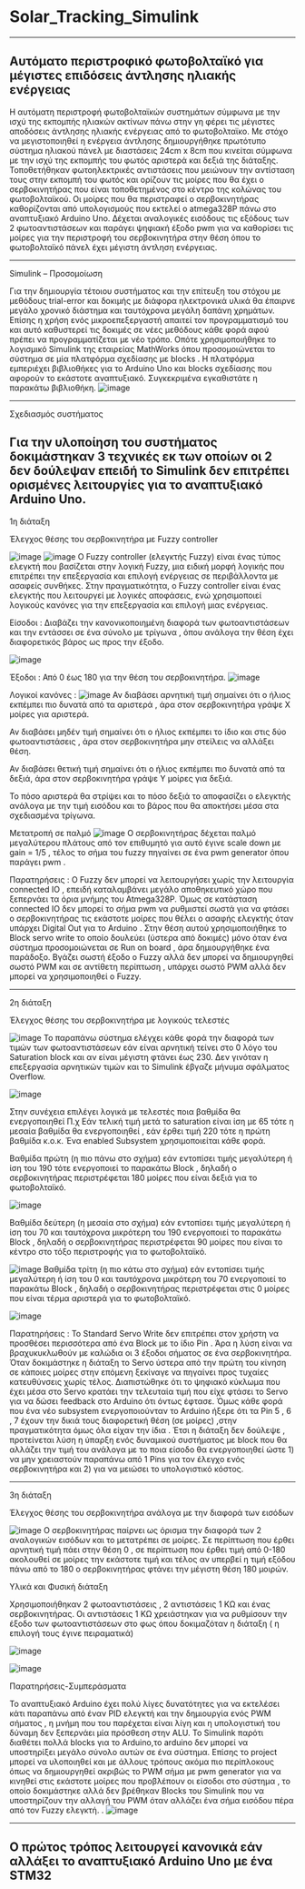 # Solar_Tracking_Simulink
----------------------------------------
Αυτόματο περιστροφικό φωτοβολταϊκό για μέγιστες επιδόσεις άντλησης ηλιακής ενέργειας  
--------------------------------------
Η αυτόματη περιστροφή φωτοβολταϊκών συστημάτων σύμφωνα με την ισχύ της εκπομπής ηλιακών ακτίνων πάνω στην γη φέρει τις μέγιστες αποδόσεις άντλησης ηλιακής ενέργειας από το φωτοβολταϊκο. Με στόχο να μεγιστοποιηθεί η ενέργεια άντλησης δημιουργήθηκε πρωτότυπο σύστημα ηλιακού πάνελ με διαστάσεις 24cm x 8cm που κινείται σύμφωνα με την ισχύ της εκπομπής του φωτός αριστερά και δεξιά της διάταξης. Τοποθετήθηκαν φωτοηλεκτρικές αντιστάσεις που μειώνουν την αντίσταση τους στην εκπομπή του φωτός και ορίζουν τις μοίρες που θα έχει ο σερβοκινητήρας που είναι τοποθετημένος στο κέντρο της κολώνας του φωτοβολταϊκού. Οι μοίρες που θα περιστραφεί ο σερβοκινητήρας καθορίζονται από υπολογισμούς που εκτελεί ο atmega328P πάνω στο αναπτυξιακό Arduino Uno. Δέχεται αναλογικές εισόδους τις εξόδους των 2 φωτοαντιστάσεων και παράγει ψηφιακή έξοδο pwm για να καθορίσει τις μοίρες για την περιστροφή του σερβοκινητήρα στην θέση όπου το φωτοβολταϊκό πάνελ έχει μέγιστη άντληση ενέργειας.

---------------------------------------------------------------
Simulink – Προσομοίωση 

Για την δημιουργία τέτοιου συστήματος και την επίτευξη του στόχου με μεθόδους trial-error και δοκιμής με διάφορα ηλεκτρονικά υλικά θα έπαιρνε μεγάλο χρονικό διάστημα και ταυτόχρονα μεγάλη δαπάνη χρημάτων. Επίσης η χρήση ενός μικροεπεξεργαστή απαιτεί τον προγραμματισμό του και αυτό καθυστερεί τις δοκιμές σε νέες μεθόδους κάθε φορά αφού πρέπει να προγραμματίζεται με νέο τρόπο. Οπότε χρησιμοποιήθηκε το λογισμικό Simulink της εταιρείας MathWorks όπου προσομοιώνεται το σύστημα σε μία πλατφόρμα σχεδίασης με blocks . Η πλατφόρμα εμπεριέχει βιβλιοθήκες για το Arduino Uno και blocks σχεδίασης που αφορούν το εκάστοτε αναπτυξιακό. Συγκεκριμένα εγκαθιστάτε η παρακάτω βιβλιοθήκη. 
![image](https://github.com/eee-Andrew/Solar_Tracking_Simulink/assets/98215048/5ce74946-974c-4d47-9780-7cb38bd7c6ea)

--------------------------------------------------------------
Σχεδιασμός συστήματος 

Για την υλοποίηση του συστήματος δοκιμάστηκαν 3 τεχνικές εκ των οποίων οι 2 δεν δούλεψαν επειδή το Simulink δεν επιτρέπει ορισμένες λειτουργίες για το αναπτυξιακό Arduino Uno.
--------------------------------------------------------------
1η διάταξη

Έλεγχος θέσης του σερβοκινητήρα με  Fuzzy controller


![image](https://github.com/eee-Andrew/Solar_Tracking_Simulink/assets/98215048/a258b66a-2eed-4ba9-8820-3209a757d23f)
![image](https://github.com/eee-Andrew/Solar_Tracking_Simulink/assets/98215048/f3c32243-bcf7-475c-8c06-796cbf88b176)
Ο Fuzzy controller (ελεγκτής Fuzzy) είναι ένας τύπος ελεγκτή που βασίζεται στην λογική Fuzzy, μια ειδική μορφή λογικής που επιτρέπει την επεξεργασία και επιλογή ενέργειας σε περιβάλλοντα με ασαφείς συνθήκες. Στην πραγματικότητα, ο Fuzzy controller είναι ένας ελεγκτής που λειτουργεί με λογικές αποφάσεις, ενώ χρησιμοποιεί λογικούς κανόνες για την επεξεργασία και επιλογή μιας ενέργειας.

Είσοδοι :   Διαβάζει την κανονικοποιημένη διαφορά των φωτοαντιστάσεων και την εντάσσει σε ένα σύνολο με τρίγωνα , όπου ανάλογα την θέση έχει διαφορετικός βάρος ως προς την έξοδο.

![image](https://github.com/eee-Andrew/Solar_Tracking_Simulink/assets/98215048/adc15a9d-c7cc-4f0e-926f-7b2d34e59b8a)

Έξοδοι :   Από 0 έως 180 για την θέση του σερβοκινητήρα.
![image](https://github.com/eee-Andrew/Solar_Tracking_Simulink/assets/98215048/94081dc9-2e6c-4eea-8c6a-72df90412736)

Λογικοί κανόνες :
![image](https://github.com/eee-Andrew/Solar_Tracking_Simulink/assets/98215048/8028d5cc-080e-4846-b69a-3f91248ab5a1)
Αν διαβάσει αρνητική τιμή σημαίνει ότι ο ήλιος εκπέμπει πιο δυνατά από τα αριστερά , άρα στον σερβοκινητήρα γράψε X μοίρες για αριστερά.

Αν διαβάσει μηδέν τιμή σημαίνει ότι ο ήλιος εκπέμπει το ίδιο και στις δύο φωτοαντιστάσεις , άρα στον σερβοκινητήρα μην στείλεις να αλλάξει θέση.

Αν διαβάσει θετική τιμή σημαίνει ότι ο ήλιος εκπέμπει πιο δυνατά από τα δεξιά, άρα στον σερβοκινητήρα γράψε Y μοίρες για δεξιά.

Το πόσο αριστερά θα στρίψει και το πόσο δεξιά το αποφασίζει ο ελεγκτής ανάλογα με την τιμή εισόδου και το βάρος που θα αποκτήσει μέσα στα σχεδιασμένα τρίγωνα.

Μετατροπή σε παλμό  ![image](https://github.com/eee-Andrew/Solar_Tracking_Simulink/assets/98215048/fa6bd23a-b2ac-40a1-9631-80ed19160865)
Ο σερβοκινητήρας δέχεται παλμό μεγαλύτερου πλάτους από τον επιθυμητό για αυτό έγινε scale down με gain = 1/5 , τέλος το σήμα του fuzzy πηγαίνει σε ένα pwm generator όπου παράγει pwm . 


Παρατηρήσεις :  Ο Fuzzy δεν μπορεί να λειτουργήσει χωρίς την λειτουργία connected IO , επειδή καταλαμβάνει μεγάλο αποθηκευτικό χώρο που ξεπερνάει τα όρια μνήμης του Atmega328P. Όμως σε κατάσταση connected IO δεν μπορεί το σήμα pwm να ρυθμιστεί σωστά για να φτάσει ο σερβοκινητήρας τις εκάστοτε μοίρες που θέλει ο ασαφής ελεγκτής όταν υπάρχει Digital Out για το Arduino . Στην θέση αυτού χρησιμοποιήθηκε το Block servo write το οποίο δουλεύει (ύστερα από δοκιμές) μόνο όταν ένα σύστημα προσομοιώνεται σε Run on board , άρα δημιουργήθηκε ένα παράδοξο.
Βγάζει σωστή έξοδο ο Fuzzy αλλά δεν μπορεί να δημιουργηθεί σωστό PWM
και σε αντίθετη περίπτωση , υπάρχει σωστό PWM αλλά δεν μπορεί να χρησιμοποιηθεί ο Fuzzy.

--------------------------------------------------------------
2η διάταξη

Έλεγχος θέσης του σερβοκινητήρα με  λογικούς τελεστές

![image](https://github.com/eee-Andrew/Solar_Tracking_Simulink/assets/98215048/ef05c594-4967-4562-bbbd-505c002bf8e5)
Το παραπάνω σύστημα ελέγχει κάθε φορά την διαφορά των τιμών των φωτοαντιστάσεων εάν είναι αρνητική τείνει στο 0 λόγο του Saturation block και αν είναι μέγιστη φτάνει έως 230. Δεν γινόταν η επεξεργασία αρνητικών τιμών και το Simulink έβγαζε μήνυμα σφάλματος Overflow.

![image](https://github.com/eee-Andrew/Solar_Tracking_Simulink/assets/98215048/bbaaa6fd-cd17-442a-b8e5-f6b411d3dc14)

Στην συνέχεια επιλέγει λογικά με τελεστές ποια βαθμίδα θα ενεργοποιηθεί
Π.χ Εάν τελική τιμή μετά το saturation είναι ίση με 65 τότε η μεσαία βαθμίδα θα ενεργοποιηθεί , εάν έρθει τιμή 220 τότε η πρώτη βαθμίδα κ.ο.κ.
Ένα enabled Subsystem χρησιμοποιείται κάθε φορά.

Βαθμίδα πρώτη (η πιο πάνω στο σχήμα) εάν εντοπίσει τιμής μεγαλύτερη ή ίση του 190 τότε ενεργοποιεί το παρακάτω Block , δηλαδή ο σερβοκινητήρας περιστρέφεται 180 μοίρες που είναι δεξιά για το φωτοβολταϊκό.

![image](https://github.com/eee-Andrew/Solar_Tracking_Simulink/assets/98215048/6d74108a-5110-40cf-8e9b-ca8cba702b1f)

Βαθμίδα δεύτερη (η μεσαία στο σχήμα) εάν εντοπίσει τιμής μεγαλύτερη ή ίση του 70 και ταυτόχρονα μικρότερη του 190 ενεργοποιεί το παρακάτω Block , δηλαδή ο σερβοκινητήρας περιστρέφεται 90 μοίρες που είναι το κέντρο στο τόξο περιστροφής για το φωτοβολταϊκό.

![image](https://github.com/eee-Andrew/Solar_Tracking_Simulink/assets/98215048/f7ded4b8-c787-446b-896e-a32a4272bfe6)
Βαθμίδα τρίτη (η πιο κάτω στο σχήμα) εάν εντοπίσει τιμής μεγαλύτερη ή ίση του 0 και ταυτόχρονα μικρότερη του 70 ενεργοποιεί το παρακάτω Block , δηλαδή ο σερβοκινητήρας περιστρέφεται στις 0 μοίρες που είναι τέρμα αριστερά για το φωτοβολταϊκό.

![image](https://github.com/eee-Andrew/Solar_Tracking_Simulink/assets/98215048/8ce6a4a1-b25c-49b2-8b2c-9072e80262ed)

Παρατηρήσεις :
Το Standard Servo Write δεν επιτρέπει στον χρήστη να προσθέσει περισσότερα από ένα Block με το ίδιο Pin . Άρα η λύση είναι να βραχυκυκλωθούν με καλώδια οι 3 έξοδοι σήματος σε ένα σερβοκινητήρα. Όταν δοκιμάστηκε η διάταξη το Servo ύστερα από την πρώτη του κίνηση σε κάποιες μοίρες στην επόμενη ξεκίναγε να πηγαίνει προς τυχαίες κατευθύνσεις χωρίς τέλος. Διαπιστώθηκε ότι το ψηφιακό κύκλωμα που έχει μέσα στο Servo κρατάει την τελευταία τιμή που είχε φτάσει το Servo για να δώσει feedback στο Arduino ότι όντως έφτασε. Όμως κάθε φορά που ένα νέο subsystem ενεργοποιούνταν το Arduino ήξερε ότι τα Pin 5 , 6 , 7 έχουν την δικιά τους διαφορετική θέση (σε μοίρες) ,στην πραγματικότητα όμως όλα είχαν την ίδια . Έτσι η διάταξη δεν δούλεψε , προτείνεται λύση η ύπαρξη ενός δυναμικού συστήματος με block που θα αλλάζει την τιμή του ανάλογα με το ποια είσοδο θα ενεργοποιηθεί ώστε 1) να μην χρειαστούν παραπάνω από 1 Pins για τον έλεγχο ενός σερβοκινητήρα και 2) για να μειώσει το υπολογιστικό κόστος.

--------------------------------------------------------------
3η διάταξη

Έλεγχος θέσης του σερβοκινητήρα ανάλογα με την διαφορά των εισόδων

![image](https://github.com/eee-Andrew/Solar_Tracking_Simulink/assets/98215048/e70b988d-d089-4162-b542-49aeba364784)
Ο σερβοκινητήρας παίρνει ως όρισμα την διαφορά των 2 αναλογικών εισόδων και το μετατρέπει σε μοίρες. Σε περίπτωση που έρθει αρνητική τιμή πάει στην θέση 0 , σε περίπτωση που έρθει τιμή από 0-180 ακολουθεί σε μοίρες την εκάστοτε τιμή και τέλος αν υπερβεί η τιμή εξόδου πάνω από το 180 ο σερβοκινητήρας φτάνει την μέγιστη θέση 180 μοιρών.

Υλικά και Φυσική διάταξη

Χρησιμοποιήθηκαν 2 φωτοαντιστάσεις , 2 αντιστάσεις 1 KΩ και ένας σερβοκινητήρας. Οι αντιστάσεις 1 ΚΩ χρειάστηκαν για να ρυθμίσουν την έξοδο των φωτοαντιστάσεων στο φως όπου δοκιμαζόταν η διάταξη ( η επιλογή τους έγινε πειραματικά)

![image](https://github.com/eee-Andrew/Solar_Tracking_Simulink/assets/98215048/2b27c1c4-9031-430f-9666-b8bcfb2040ca)

![image](https://github.com/eee-Andrew/Solar_Tracking_Simulink/assets/98215048/db4ca212-c3c8-4ccd-ba8a-140574b316c9)


Παρατηρήσεις-Συμπεράσματα 

Το αναπτυξιακό Arduino έχει πολύ λίγες δυνατότητες για να εκτελέσει κάτι παραπάνω από έναν PID ελεγκτή και την δημιουργία ενός PWM σήματος , η μνήμη που του παρέχεται είναι λίγη και η υπολογιστική του δύναμη δεν ξεπερνάει μία πρόσθεση στην ALU. Το Simulink παρότι διαθέτει πολλά blocks για το Arduino,το arduino δεν μπορεί να υποστηρίξει μεγάλο σύνολο αυτών σε ένα σύστημα. Επίσης το project μπορεί να υλοποιηθεί και με άλλους τρόπους ακόμα πιο περίπλοκους όπως να δημιουργηθεί ακριβώς το PWM σήμα με pwm generator για να κινηθεί στις εκάστοτε μοίρες που προβλέπουν οι είσοδοι στο σύστημα , το οποίο δοκιμάστηκε αλλά δεν βρέθηκαν Blocks του Simulink που να υποστηρίζουν την αλλαγή του PWM όταν αλλάζει ένα σήμα εισόδου πέρα από τον Fuzzy ελεγκτή.
.
![image](https://github.com/eee-Andrew/Solar_Tracking_Simulink/assets/98215048/83e938dd-c4f4-46a7-ac6e-12df1ef12fb0)

--------------------------------------------------------------
 Ο πρώτος τρόπος λειτουργεί κανονικά εάν αλλάξει το αναπτυξιακό Arduino Uno με ένα STM32
 --------------------------------------------------------------

